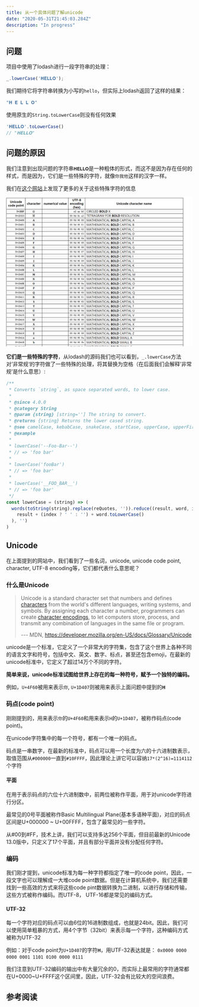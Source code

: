 ```yaml
---
title: 从一个具体问题了解unicode
date: "2020-05-31T21:45:03.284Z"
description: "In progress"
---
```


## 问题
项目中使用了lodash进行一段字符串的处理：
```javascript
_.lowerCase('𝐇𝐄𝐋𝐋𝐎');
```
我们期待它将字符串转换为小写的`hello`，但实际上lodash返回了这样的结果：
```javascript
"𝐇 𝐄 𝐋 𝐋 𝐎"
```
使用原生的`String.toLowerCase`则没有任何效果
```javascript
'𝐇𝐄𝐋𝐋𝐎'.toLowerCase()
// "𝐇𝐄𝐋𝐋𝐎"
```
## 问题的原因

我们注意到出现问题的字符串`𝐇𝐄𝐋𝐋𝐎`是一种粗体的形式，而这不是因为存在任何的样式，而是因为，它们是一些特殊的字符，就像`你我他`这样的汉字一样。

我们在[这个网站](https://unicode-search.net/unicode-namesearch.pl?term=BOLD)上发现了更多的关于这些特殊字符的信息

![image-20200531215839809](./image-20200531215839809.png)



**它们是一些特殊的字符**，从lodash的源码我们也可以看到，`_.lowerCase`方法对’非常规‘的字符做了一些特殊的处理，将其替换为空格（在后面我们会解释’非常规‘是什么意思）:

```javascript
/**
 * Converts `string`, as space separated words, to lower case.
 *
 * @since 4.0.0
 * @category String
 * @param {string} [string=''] The string to convert.
 * @returns {string} Returns the lower cased string.
 * @see camelCase, kebabCase, snakeCase, startCase, upperCase, upperFirst
 * @example
 *
 * lowerCase('--Foo-Bar--')
 * // => 'foo bar'
 *
 * lowerCase('fooBar')
 * // => 'foo bar'
 *
 * lowerCase('__FOO_BAR__')
 * // => 'foo bar'
 */
const lowerCase = (string) => (
  words(toString(string).replace(reQuotes, '')).reduce((result, word, index) => (
    result + (index ? ' ' : '') + word.toLowerCase()
  ), '')
)
```

## Unicode

在上面提到的网站中，我们看到了一些名词，unicode, unicode code point, character, UTF-8 encoding等，它们都代表什么意思呢？

### 什么是Unicode

> Unicode is a standard character set that numbers and defines [characters](https://developer.mozilla.org/en-US/docs/Glossary/Character) from the world's different languages, writing systems, and symbols. By assigning each character a number, programmers can create [character encodings](https://developer.mozilla.org/en-US/docs/Glossary/Character_encoding), to let computers store, process, and transmit any combination of languages in the same file or program. 
>
>  --- MDN, https://developer.mozilla.org/en-US/docs/Glossary/Unicode

unicode是一个标准，它定义了一个非常大的字符集，包含了这个世界上各种不同的语言文字和符号，包括中文、英文、数字、标点，甚至还包含emoji，在最新的unicode标准中，它定义了超过14万个不同的字符。

**简单来说，unicode标准试图给世界上存在的每一种符号，赋予一个独特的编码。**

例如，`U+4F60`被用来表示`你`, `U+1D407`则被用来表示上面问题中提到的`𝐇`

### 码点(code point)

刚刚提到的，用来表示`你`的`U+4F60`和用来表示`H`的`U+1D407`，被称作码点(code point)。

在unicode字符集中的每一个符号，都有一个唯一的码点。

码点是一串数字，在最新的标准中，码点可以用一个长度为六的十六进制数表示，取值范围从`#000000`一直到`#10FFFF`，因此理论上讲它可以容纳`17*(2^16)=1114112`个字符

#### 平面

在用于表示码点的六位十六进制数中，前两位被称作平面，用于对unicode字符进行分区。

最常见的0号平面被称作Basic Multilingual Plane(基本多语种平面)，对应的码点区间是U+000000 ~ U+00FFFF，包含了最常见的一些字符。

从#00到#FF，技术上讲，我们可以支持多达256个平面，但目前最新的Unicode 13.0版中，只定义了17个平面，并且有部分平面并没有分配任何字符。

### 编码

我们刚才提到，unicode标准为每一种字符都指定了唯一的code point，因此，一段文字也可以理解成一大堆code point数据。但是在计算机系统中，我们还需要找到一些高效的方式来将这些code pint数据转换为二进制，以进行存储和传输，这些方式被称作编码。而UTF-8， UTF-16都是常见的编码方式。

#### UTF-32

每一个字符对应的码点可以由6位的16进制数组成，也就是24bit。因此，我们可以使用简单粗暴的方式，用4个字节（32bit）来表示每一个字符，这种编码方式被称为UTF-32

例如：对于code point为`U+1D407`的字符`𝐇`，用UTF-32表达就是： `0x0000 0000 0000 0001 1101 0100 0000 0111`

我们注意到UTF-32编码的输出中有大量冗余的0，而实际上最常用的字符通常都在U+0000~U+FFFF这个区间里，因此，UTF-32会有比较大的空间浪费。




## 参考阅读

